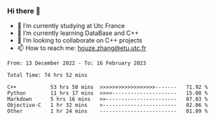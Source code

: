 ### Hi there 👋
- 🔭 I’m currently studying at Utc France
- 🌱 I’m currently learning DataBase and C++
- 👯 I’m looking to collaborate on C++ projects
- 📫 How to reach me: houze.zhang@etu.utc.fr

<!--START_SECTION:waka-->

```text
From: 13 December 2022 - To: 16 February 2023

Total Time: 74 hrs 52 mins

C++           53 hrs 50 mins  >>>>>>>>>>>>>>>>>>-------   71.92 %
Python        11 hrs 17 mins  >>>>---------------------   15.08 %
Markdown      5 hrs 16 mins   >>-----------------------   07.03 %
Objective-C   1 hr 32 mins    >------------------------   02.06 %
Other         1 hr 24 mins    -------------------------   01.89 %
```

<!--END_SECTION:waka-->
